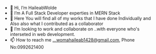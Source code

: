 - 👋 Hi, I’m HaileabWolde
- 👀 I’m A Full Stack Developer experties in MERN Stack 
- 🌱 Here You will find all of my works that I have done Individually and Also also what I contributed as a collaborator
- 💞️ I’m looking to work and collaborate on ..with everyone who's interseted in web development.
- 📫 How to reach me ...womahaileab1428@gmail.com, Phone No:0992621400

<!---
HaileabWolde/HaileabWolde is a ✨ special ✨ repository because its `README.md` (this file) appears on your GitHub profile.
You can click the Preview link to take a look at your changes.
--->
